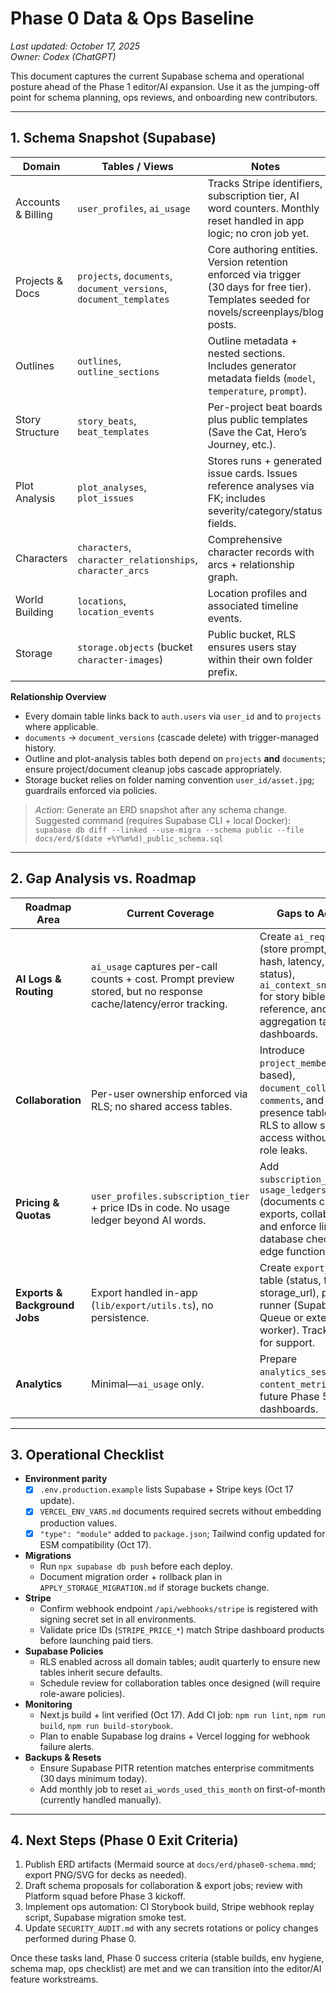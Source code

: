# Phase 0 Data & Ops Baseline

_Last updated: October 17, 2025_  
_Owner: Codex (ChatGPT)_

This document captures the current Supabase schema and operational posture ahead of the Phase 1 editor/AI expansion. Use it as the jumping-off point for schema planning, ops reviews, and onboarding new contributors.

---

## 1. Schema Snapshot (Supabase)

| Domain | Tables / Views | Notes |
| --- | --- | --- |
| Accounts & Billing | `user_profiles`, `ai_usage` | Tracks Stripe identifiers, subscription tier, AI word counters. Monthly reset handled in app logic; no cron job yet. |
| Projects & Docs | `projects`, `documents`, `document_versions`, `document_templates` | Core authoring entities. Version retention enforced via trigger (30 days for free tier). Templates seeded for novels/screenplays/blog posts. |
| Outlines | `outlines`, `outline_sections` | Outline metadata + nested sections. Includes generator metadata fields (`model`, `temperature`, `prompt`). |
| Story Structure | `story_beats`, `beat_templates` | Per-project beat boards plus public templates (Save the Cat, Hero’s Journey, etc.). |
| Plot Analysis | `plot_analyses`, `plot_issues` | Stores runs + generated issue cards. Issues reference analyses via FK; includes severity/category/status fields. |
| Characters | `characters`, `character_relationships`, `character_arcs` | Comprehensive character records with arcs + relationship graph. |
| World Building | `locations`, `location_events` | Location profiles and associated timeline events. |
| Storage | `storage.objects` (bucket `character-images`) | Public bucket, RLS ensures users stay within their own folder prefix. |

**Relationship Overview**
- Every domain table links back to `auth.users` via `user_id` and to `projects` where applicable.  
- `documents` → `document_versions` (cascade delete) with trigger-managed history.  
- Outline and plot-analysis tables both depend on `projects` **and** `documents`; ensure project/document cleanup jobs cascade appropriately.  
- Storage bucket relies on folder naming convention `user_id/asset.jpg`; guardrails enforced via policies.

> _Action:_ Generate an ERD snapshot after any schema change. Suggested command (requires Supabase CLI + local Docker):  
> `supabase db diff --linked --use-migra --schema public --file docs/erd/$(date +%Y%m%d)_public_schema.sql`

---

## 2. Gap Analysis vs. Roadmap

| Roadmap Area | Current Coverage | Gaps to Address |
| --- | --- | --- |
| **AI Logs & Routing** | `ai_usage` captures per-call counts + cost. Prompt preview stored, but no response cache/latency/error tracking. | Create `ai_requests` (store prompt, response hash, latency, model, status), `ai_context_snapshots` for story bible reference, and nightly aggregation tables for dashboards. |
| **Collaboration** | Per-user ownership enforced via RLS; no shared access tables. | Introduce `project_members` (role-based), `document_collaborators`, `comments`, and Realtime presence tables. Review RLS to allow shared access without service-role leaks. |
| **Pricing & Quotas** | `user_profiles.subscription_tier` + price IDs in code. No usage ledger beyond AI words. | Add `subscription_events`, `usage_ledgers` (documents created, exports, collaborators), and enforce limits via database checks or edge functions. |
| **Exports & Background Jobs** | Export handled in-app (`lib/export/utils.ts`), no persistence. | Create `export_jobs` table (status, format, storage_url), plus a job runner (Supabase Queue or external worker). Track failures for support. |
| **Analytics** | Minimal—`ai_usage` only. | Prepare `analytics_sessions`, `content_metrics` for future Phase 5 dashboards. |

---

## 3. Operational Checklist

- **Environment parity**
  - [x] `.env.production.example` lists Supabase + Stripe keys (Oct 17 update).
  - [x] `VERCEL_ENV_VARS.md` documents required secrets without embedding production values.
  - [x] `"type": "module"` added to `package.json`; Tailwind config updated for ESM compatibility (Oct 17).
- **Migrations**
  - Run `npx supabase db push` before each deploy.
  - Document migration order + rollback plan in `APPLY_STORAGE_MIGRATION.md` if storage buckets change.
- **Stripe**
  - Confirm webhook endpoint `/api/webhooks/stripe` is registered with signing secret set in all environments.
  - Validate price IDs (`STRIPE_PRICE_*`) match Stripe dashboard products before launching paid tiers.
- **Supabase Policies**
  - RLS enabled across all domain tables; audit quarterly to ensure new tables inherit secure defaults.
  - Schedule review for collaboration tables once designed (will require role-aware policies).
- **Monitoring**
  - Next.js build + lint verified (Oct 17). Add CI job: `npm run lint`, `npm run build`, `npm run build-storybook`.
  - Plan to enable Supabase log drains + Vercel logging for webhook failure alerts.
- **Backups & Resets**
  - Ensure Supabase PITR retention matches enterprise commitments (30 days minimum today).
  - Add monthly job to reset `ai_words_used_this_month` on first-of-month (currently handled manually).

---

## 4. Next Steps (Phase 0 Exit Criteria)

1. Publish ERD artifacts (Mermaid source at `docs/erd/phase0-schema.mmd`; export PNG/SVG for decks as needed).
2. Draft schema proposals for collaboration & export jobs; review with Platform squad before Phase 3 kickoff.
3. Implement ops automation: CI Storybook build, Stripe webhook replay script, Supabase migration smoke test.
4. Update `SECURITY_AUDIT.md` with any secrets rotations or policy changes performed during Phase 0.

Once these tasks land, Phase 0 success criteria (stable builds, env hygiene, schema map, ops checklist) are met and we can transition into the editor/AI feature workstreams.
